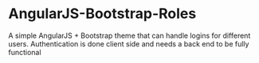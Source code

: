 # AngularJS-Bootstrap-Roles
A simple AngularJS + Bootstrap theme that can handle logins for different users.  Authentication is done client side and needs a back end to be fully functional
